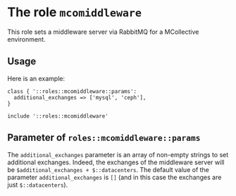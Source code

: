 # The role `mcomiddleware`

This role sets a middleware server via RabbitMQ for a
MCollective environment.


## Usage

Here is an example:

```puppet
class { '::roles::mcomiddleware::params':
  additional_exchanges => ['mysql', 'ceph'],
}

include '::roles::mcomiddleware'
```


## Parameter of `roles::mcomiddleware::params`

The `additional_exchanges` parameter is an array of
non-empty strings to set additional exchanges. Indeed, the
exchanges of the middleware server will be
`$additional_exchanges + $::datacenters`. The default value
of the parameter `additional_exchanges` is `[]` (and in this
case the exchanges are just `$::datacenters`).


